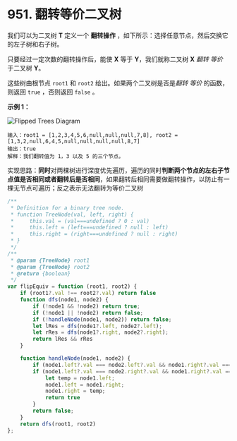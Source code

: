 # 951. 翻转等价二叉树

我们可以为二叉树 **T** 定义一个 **翻转操作** ，如下所示：选择任意节点，然后交换它的左子树和右子树。

只要经过一定次数的翻转操作后，能使 **X** 等于 **Y**，我们就称二叉树 **X** *翻转 等价* 于二叉树 **Y**。

这些树由根节点 `root1` 和 `root2` 给出。如果两个二叉树是否是*翻转 等价* 的函数，则返回 `true` ，否则返回 `false` 。

**示例 1：**

![Flipped Trees Diagram](https://assets.leetcode.com/uploads/2018/11/29/tree_ex.png)

```
输入：root1 = [1,2,3,4,5,6,null,null,null,7,8], root2 = [1,3,2,null,6,4,5,null,null,null,null,8,7]
输出：true
解释：我们翻转值为 1，3 以及 5 的三个节点。
```

实现思路：**同时**对两棵树进行深度优先遍历，遍历的同时**判断两个节点的左右子节点值是否相同或者翻转后是否相同**，如果翻转后相同需要做翻转操作，以防止有一棵无节点可遍历；反之表示无法翻转为等价二叉树

```javascript
/**
 * Definition for a binary tree node.
 * function TreeNode(val, left, right) {
 *     this.val = (val===undefined ? 0 : val)
 *     this.left = (left===undefined ? null : left)
 *     this.right = (right===undefined ? null : right)
 * }
 */
/**
 * @param {TreeNode} root1
 * @param {TreeNode} root2
 * @return {boolean}
 */
var flipEquiv = function (root1, root2) {
    if (root1?.val !== root2?.val) return false
    function dfs(node1, node2) {
        if (!node1 && !node2) return true;
        if (!node1 || !node2) return false;
        if (!handleNode(node1, node2)) return false;
        let lRes = dfs(node1?.left, node2?.left);
        let rRes = dfs(node1?.right, node2?.right);
        return lRes && rRes
    }

    function handleNode(node1, node2) {
        if (node1.left?.val === node2.left?.val && node1.right?.val === node2.right?.val) return true;
        if (node1.left?.val === node2.right?.val && node1.right?.val === node2.left?.val) {
            let temp = node1.left;
            node1.left = node1.right;
            node1.right = temp;
            return true
        }
        return false;
    }
    return dfs(root1, root2)
};
```

